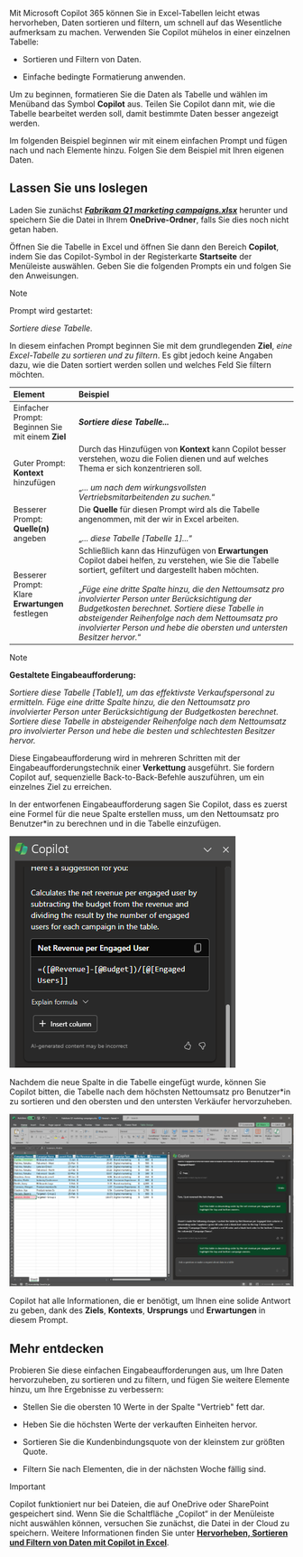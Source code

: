 
Mit Microsoft Copilot 365 können Sie in Excel-Tabellen leicht etwas hervorheben, Daten sortieren und filtern, um schnell auf das Wesentliche aufmerksam zu machen. Verwenden Sie Copilot mühelos in einer einzelnen Tabelle: 

- Sortieren und Filtern von Daten.

- Einfache bedingte Formatierung anwenden.

Um zu beginnen, formatieren Sie die Daten als Tabelle und wählen im Menüband das Symbol **Copilot** aus. Teilen Sie Copilot dann mit, wie die Tabelle bearbeitet werden soll, damit bestimmte Daten besser angezeigt werden. 

Im folgenden Beispiel beginnen wir mit einem einfachen Prompt und fügen nach und nach Elemente hinzu. Folgen Sie dem Beispiel mit Ihren eigenen Daten.

## Lassen Sie uns loslegen

Laden Sie zunächst **_[Fabrikam Q1 marketing campaigns.xlsx](https://go.microsoft.com/fwlink/?linkid=2269124)_** herunter und speichern Sie die Datei in Ihrem **OneDrive-Ordner**, falls Sie dies noch nicht getan haben.

Öffnen Sie die Tabelle in Excel und öffnen Sie dann den Bereich **Copilot**, indem Sie das Copilot-Symbol in der Registerkarte **Startseite** der Menüleiste auswählen. Geben Sie die folgenden Prompts ein und folgen Sie den Anweisungen.

> [!NOTE]
> Prompt wird gestartet:
>
> _Sortiere diese Tabelle._

In diesem einfachen Prompt beginnen Sie mit dem grundlegenden **Ziel**, _eine Excel-Tabelle zu sortieren und zu filtern_. Es gibt jedoch keine Angaben dazu, wie die Daten sortiert werden sollen und welches Feld Sie filtern möchten.

| Element | Beispiel |
| :------ | :------- |
| Einfacher Prompt: <br>Beginnen Sie mit einem **Ziel** | **_Sortiere diese Tabelle..._** |
| Guter Prompt: <br>**Kontext** hinzufügen | Durch das Hinzufügen von **Kontext** kann Copilot besser verstehen, wozu die Folien dienen und auf welches Thema er sich konzentrieren soll.<br><br>„_... um nach dem wirkungsvollsten Vertriebsmitarbeitenden zu suchen._“ |
| Besserer Prompt: <br>**Quelle(n)** angeben | Die **Quelle** für diesen Prompt wird als die Tabelle angenommen, mit der wir in Excel arbeiten.<br><br>„_... diese Tabelle [Tabelle 1]..._“ |
| Besserer Prompt: <br>Klare **Erwartungen** festlegen | Schließlich kann das Hinzufügen von **Erwartungen** Copilot dabei helfen, zu verstehen, wie Sie die Tabelle sortiert, gefiltert und dargestellt haben möchten.<br><br>„_Füge eine dritte Spalte hinzu, die den Nettoumsatz pro involvierter Person unter Berücksichtigung der Budgetkosten berechnet. Sortiere diese Tabelle in absteigender Reihenfolge nach dem Nettoumsatz pro involvierter Person und hebe die obersten und untersten Besitzer hervor._“ |

> [!NOTE]
> **Gestaltete Eingabeaufforderung:**
>
> _Sortiere diese Tabelle [Table1], um das effektivste Verkaufspersonal zu ermitteln. Füge eine dritte Spalte hinzu, die den Nettoumsatz pro involvierter Person unter Berücksichtigung der Budgetkosten berechnet. Sortiere diese Tabelle in absteigender Reihenfolge nach dem Nettoumsatz pro involvierter Person und hebe die besten und schlechtesten Besitzer hervor._

Diese Eingabeaufforderung wird in mehreren Schritten mit der Eingabeaufforderungstechnik einer **Verkettung** ausgeführt. Sie fordern Copilot auf, sequenzielle Back-to-Back-Befehle auszuführen, um ein einzelnes Ziel zu erreichen. 

In der entworfenen Eingabeaufforderung sagen Sie Copilot, dass es zuerst eine Formel für die neue Spalte erstellen muss, um den Nettoumsatz pro Benutzer*in zu berechnen und in die Tabelle einzufügen.

![Screenshot von Copilot in Excel, in dem eine Formel generiert wird, die in die Tabelle eingefügt werden soll.](../media/copilot-add-formula-excel.png)

Nachdem die neue Spalte in die Tabelle eingefügt wurde, können Sie Copilot bitten, die Tabelle nach dem höchsten Nettoumsatz pro Benutzer*in zu sortieren und den obersten und den untersten Verkäufer hervorzuheben.

[![Screenshot der erstellten Prompt-Ergebnisse anhand der Beispieltabelle mit Copilot in Excel.](../media/copilot-sort-highlight-table-excel.png)](../media/copilot-sort-highlight-table-excel.png#lightbox)

Copilot hat alle Informationen, die er benötigt, um Ihnen eine solide Antwort zu geben, dank des **Ziels**, **Kontexts**, **Ursprungs** und **Erwartungen** in diesem Prompt.

## Mehr entdecken

Probieren Sie diese einfachen Eingabeaufforderungen aus, um Ihre Daten hervorzuheben, zu sortieren und zu filtern, und fügen Sie weitere Elemente hinzu, um Ihre Ergebnisse zu verbessern:

- Stellen Sie die obersten 10 Werte in der Spalte "Vertrieb" fett dar.

- Heben Sie die höchsten Werte der verkauften Einheiten hervor.

- Sortieren Sie die Kundenbindungsquote von der kleinstem zur größten Quote.  

- Filtern Sie nach Elementen, die in der nächsten Woche fällig sind.

> [!IMPORTANT]
> Copilot funktioniert nur bei Dateien, die auf OneDrive oder SharePoint gespeichert sind. Wenn Sie die Schaltfläche „Copilot“ in der Menüleiste nicht auswählen können, versuchen Sie zunächst, die Datei in der Cloud zu speichern. Weitere Informationen finden Sie unter **[Hervorheben, Sortieren und Filtern von Daten mit Copilot in Excel](https://support.microsoft.com/office/highlight-sort-and-filter-your-data-with-copilot-in-excel-05302e3f-de42-4475-b235-be9cb3d4e936)**.
